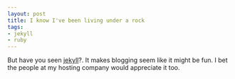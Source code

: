 ```yaml
--- 
layout: post
title: I know I've been living under a rock
tags: 
- jekyll
- ruby
---
```

But have you seen [jekyll](http://wiki.github.com/mojombo/jekyll/install)?. It makes blogging seem like it might be fun. I bet the people at my hosting company would appreciate it too.
